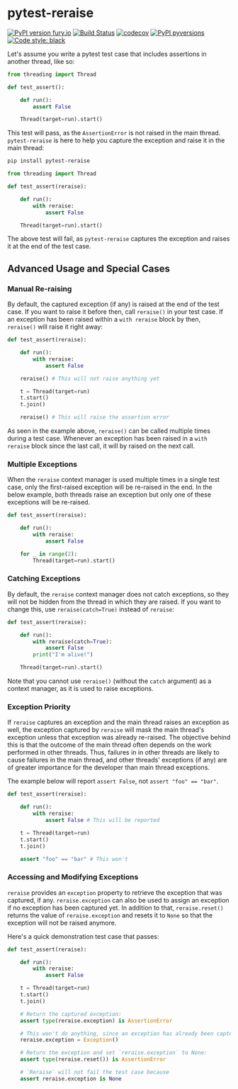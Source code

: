 # pytest-reraise

[![PyPI version fury.io](https://badge.fury.io/py/pytest-reraise.svg)](https://pypi.python.org/pypi/pytest-reraise/)
[![Build Status](https://travis-ci.org/bjoluc/pytest-reraise.svg?branch=master)](https://travis-ci.org/bjoluc/pytest-reraise)
[![codecov](https://codecov.io/gh/bjoluc/pytest-reraise/branch/master/graph/badge.svg)](https://codecov.io/gh/bjoluc/pytest-reraise)
[![PyPI pyversions](https://img.shields.io/pypi/pyversions/pytest-reraise.svg)](https://pypi.python.org/pypi/pytest-reraise/)
[![Code style: black](https://img.shields.io/badge/code%20style-black-000000.svg)](https://github.com/psf/black)

Let's assume you write a pytest test case that includes assertions in another thread, like so:

```python
from threading import Thread

def test_assert():

    def run():
        assert False

    Thread(target=run).start()
```

This test will pass, as the `AssertionError` is not raised in the main thread.
`pytest-reraise` is here to help you capture the exception and raise it in the main thread:

```sh
pip install pytest-reraise
```

```python
from threading import Thread

def test_assert(reraise):

    def run():
        with reraise:
            assert False

    Thread(target=run).start()
```

The above test will fail, as `pytest-reraise` captures the exception and raises it at the end of the test case.

## Advanced Usage and Special Cases

### Manual Re-raising

By default, the captured exception (if any) is raised at the end of the test case.
If you want to raise it before then, call `reraise()` in your test case.
If an exception has been raised within a `with reraise` block by then, `reraise()` will raise it right away:

```python
def test_assert(reraise):

    def run():
        with reraise:
            assert False

    reraise() # This will not raise anything yet

    t = Thread(target=run)
    t.start()
    t.join()

    reraise() # This will raise the assertion error
```

As seen in the example above, `reraise()` can be called multiple times during a test case. Whenever an exception has been raised in a `with reraise` block since the last call, it will by raised on the next call.

### Multiple Exceptions

When the `reraise` context manager is used multiple times in a single test case, only the first-raised exception will be re-raised in the end.
In the below example, both threads raise an exception but only one of these exceptions will be re-raised.

```python
def test_assert(reraise):

    def run():
        with reraise:
            assert False

    for _ in range(2):
        Thread(target=run).start()
```

### Catching Exceptions

By default, the `reraise` context manager does not catch exceptions, so they will not be hidden from the thread in which they are raised.
If you want to change this, use `reraise(catch=True)` instead of `reraise`:

```python
def test_assert(reraise):

    def run():
        with reraise(catch=True):
            assert False
        print("I'm alive!")

    Thread(target=run).start()
```

Note that you cannot use `reraise()` (without the `catch` argument) as a context manager, as it is used to raise exceptions.

### Exception Priority

If `reraise` captures an exception and the main thread raises an exception as well, the exception captured by `reraise` will mask the main thread's exception unless that exception was already re-raised.
The objective behind this is that the outcome of the main thread often depends on the work performed in other threads.
Thus, failures in in other threads are likely to cause failures in the main thread, and other threads' exceptions (if any) are of greater importance for the developer than main thread exceptions.

The example below will report `assert False`, not `assert "foo" == "bar"`.

```python
def test_assert(reraise):

    def run():
        with reraise:
            assert False # This will be reported

    t = Thread(target=run)
    t.start()
    t.join()

    assert "foo" == "bar" # This won't
```

### Accessing and Modifying Exceptions

`reraise` provides an `exception` property to retrieve the exception that was captured, if any.
`reraise.exception` can also be used to assign an exception if no exception has been captured yet.
In addition to that, `reraise.reset()` returns the value of `reraise.exception` and resets it to `None` so that the exception will not be raised anymore.

Here's a quick demonstration test case that passes:

```python
def test_assert(reraise):

    def run():
        with reraise:
            assert False

    t = Thread(target=run)
    t.start()
    t.join()

    # Return the captured exception:
    assert type(reraise.exception) is AssertionError

    # This won't do anything, since an exception has already been captured:
    reraise.exception = Exception()

    # Return the exception and set `reraise.exception` to None:
    assert type(reraise.reset()) is AssertionError

    # `Reraise` will not fail the test case because
    assert reraise.exception is None
```
